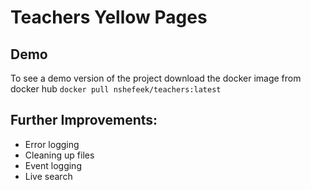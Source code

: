 # Teachers Yellow Pages

## Demo

To see a demo version of the project download the docker image from docker hub
 `docker pull nshefeek/teachers:latest`
 

## Further Improvements:
 - Error logging
 - Cleaning up files
 - Event logging
 - Live search
